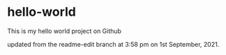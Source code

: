 # hello-world
This is my hello world project on Github


updated from the readme-edit branch at 3:58 pm on 1st September, 2021.
